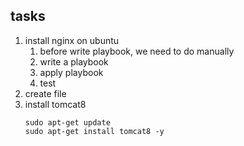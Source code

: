 ## tasks
   1. install nginx on ubuntu 
      1. before write playbook, we need to do manually 
      2. write a playbook
      3. apply playbook
      4. test  
   2. create file 
   3. install tomcat8 
      ```
      sudo apt-get update
      sudo apt-get install tomcat8 -y
      ```